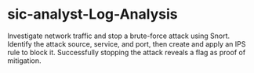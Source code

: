 # sic-analyst-Log-Analysis
Investigate network traffic and stop a brute-force attack using Snort. Identify the attack source, service, and port, then create and apply an IPS rule to block it. Successfully stopping the attack reveals a flag as proof of mitigation.
